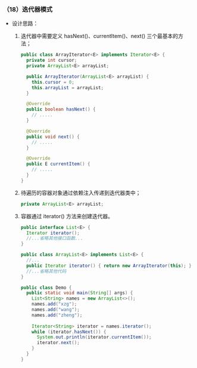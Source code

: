 ### （18）迭代器模式

+ 设计思路：

  1. 迭代器中需要定义 hasNext()、currentItem()、next() 三个最基本的方法；

     ```java
     public class ArrayIterator<E> implements Iterator<E> {
       private int cursor;
       private ArrayList<E> arrayList;
     
       public ArrayIterator(ArrayList<E> arrayList) {
         this.cursor = 0;
         this.arrayList = arrayList;
       }
     
       @Override
       public boolean hasNext() {
         // .....
       }
     
       @Override
       public void next() {
         // .....
       }
     
       @Override
       public E currentItem() {
         // .....
       }
     }
     ```

  2. 待遍历的容器对象通过依赖注入传递到迭代器类中；

     ```java
     private ArrayList<E> arrayList;
     ```

  3. 容器通过 iterator() 方法来创建迭代器。

     ```java
     public interface List<E> {
       Iterator iterator();
       //...省略其他接口函数...
     }
     
     public class ArrayList<E> implements List<E> {
       //...
       public Iterator iterator() { return new ArrayIterator(this); }
       //...省略其他代码
     }
     ```

     ```java
     public class Demo {
       public static void main(String[] args) {
         List<String> names = new ArrayList<>();
         names.add("xzg");
         names.add("wang");
         names.add("zheng");
         
         Iterator<String> iterator = names.iterator();
         while (iterator.hasNext()) {
           System.out.println(iterator.currentItem());
           iterator.next();
         }
       }
     }
     ```

     

